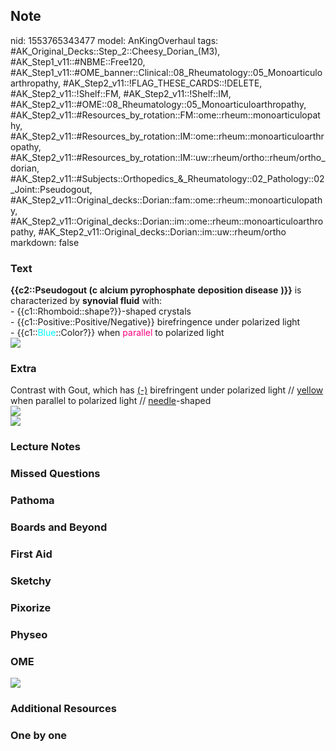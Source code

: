 ## Note
nid: 1553765343477
model: AnKingOverhaul
tags: #AK_Original_Decks::Step_2::Cheesy_Dorian_(M3), #AK_Step1_v11::#NBME::Free120, #AK_Step1_v11::#OME_banner::Clinical::08_Rheumatology::05_Monoarticuloarthropathy, #AK_Step2_v11::!FLAG_THESE_CARDS::!DELETE, #AK_Step2_v11::!Shelf::FM, #AK_Step2_v11::!Shelf::IM, #AK_Step2_v11::#OME::08_Rheumatology::05_Monoarticuloarthropathy, #AK_Step2_v11::#Resources_by_rotation::FM::ome::rheum::monoarticulopathy, #AK_Step2_v11::#Resources_by_rotation::IM::ome::rheum::monoarticuloarthropathy, #AK_Step2_v11::#Resources_by_rotation::IM::uw::rheum/ortho::rheum/ortho_dorian, #AK_Step2_v11::#Subjects::Orthopedics_&_Rheumatology::02_Pathology::02_Joint::Pseudogout, #AK_Step2_v11::Original_decks::Dorian::fam::ome::rheum::monoarticulopathy, #AK_Step2_v11::Original_decks::Dorian::im::ome::rheum::monoarticuloarthropathy, #AK_Step2_v11::Original_decks::Dorian::im::uw::rheum/ortho
markdown: false

### Text
<div>
  <b>{{c2::Pseudogout (c</b>
  <div style="display: inline !important;">
    <b>alcium pyrophosphate</b>
  </div>
  <div style="display: inline !important;">
    <b>deposition disease</b>
  </div><b>)}}</b> is characterized by <b>synovial fluid</b> with:
</div>
<div>
  - {{c1::Rhomboid::shape?}}-shaped crystals
</div>
<div>
  - {{c1::Positive::Positive/Negative}} birefringence under
  polarized light
</div>
<div>
  - {{c1::<font color="#00FFFF">Blue</font>::Color?}} when
  <font color="#FC0280">parallel</font> to polarized light
</div>
<div><img src="F2.large%20(1).jpg"></div>

### Extra
<div>
  Contrast with Gout, which has <u>(-)</u> birefringent under
  polarized light // <u>yellow</u> when parallel to polarized light
  // <u>needle</u>-shaped
</div>
<div><img src="paste-2168975664349185.jpg"></div>
<div><img src="paste-2177814707044353.jpg"></div>

### Lecture Notes


### Missed Questions


### Pathoma


### Boards and Beyond


### First Aid


### Sketchy


### Pixorize


### Physeo


### OME
<div class="ome-widget">
  <a href=
  "https://onlinemeded.org/spa/rheumatology/monoarticuloarthropathy/acquire?ref=anki">
  <img src="_OME_AnkiFlashcards_Lesson_6.png"></a>
</div>

### Additional Resources


### One by one

